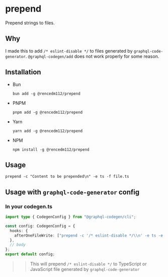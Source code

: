 # prepend

Prepend strings to files.

## Why

I made this to add `/* eslint-disable */` to files generated by
`graphql-code-generator`. `@graphql-codegen/add` does not work properly for some
reason.

## Installation

- Bun

  ```
  bun add -g @rencedm112/prepend

  ```

- PNPM

  ```
  pnpm add -g @rencedm112/prepend

  ```

- Yarn

  ```
  yarn add -g @rencedm112/prepend

  ```

- NPM

  ```
  npm install -g @rencedm112/prepend

  ```

## Usage

```
prepend -c "Content to be prepended\n" -e ts -f file.ts
```

## Usage with `graphql-code-generator` config

### In your codegen.ts

```ts
import type { CodegenConfig } from "@graphql-codegen/cli";

const config: CodegenConfig = {
  hooks: {
    afterOneFileWrite: ["prepend -c '/* eslint-disable */\\n' -e ts -e js -f"],
  },
  // body
};
export default config;
```

> > This will prepend `/* eslint-disable */` to TypeScript or JavaScript file
> > generated by `graphql-code-generator`
